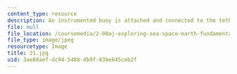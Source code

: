 ```yaml
---
content_type: resource
description: An instrumented buoy is attached and connected to the tether cable.
file: null
file_location: /coursemedia/2-00aj-exploring-sea-space-earth-fundamentals-of-engineering-design-spring-2009/3ae88aefdc945408db9f83be645ceb2f_21.jpg
file_type: image/jpeg
resourcetype: Image
title: 21.jpg
uid: 3ae88aef-dc94-5408-db9f-83be645ceb2f
---
```

